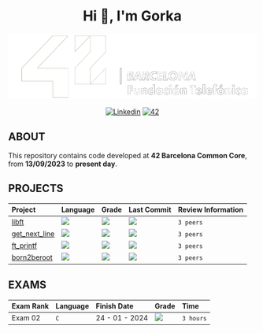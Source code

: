 <h1 align="center">Hi 👋, I'm Gorka</h1>

<p align="center">
   <img src="https://github.com/gorgalla/42_BCN_COMMON_CORE/blob/main/images/42_banner_2.png">
</p>

<p align="center">
	<a href='https://www.linkedin.com/in/gorkagallardocastany/' target="_blank"><img alt='Linkedin' src='https://img.shields.io/badge/LinkedIn-100000?style=flat-square&logo=Linkedin&logoColor=white&labelColor=0A66C2&color=0A66C2'/></a>
	<a href='https://profile.intra.42.fr/users/gorgalla' target="_blank"><img alt='42' src='https://img.shields.io/badge/Barcelona-100000?style=flat-square&logo=42&logoColor=white&labelColor=000000&color=000000'/></a>
</p>

## ABOUT
This repository contains code developed at **42 Barcelona Common Core**, from **13/09/2023** to **present day**. </br>

## PROJECTS
<div align="center">

| Project | Language | Grade | Last Commit | Review Information |
| :--- | :--- | :--- | :--- | :--- |
| [libft]() | <img src="https://img.shields.io/badge/C%20-%20purple" /> | <img src="https://img.shields.io/badge/100%20%2F%20100%20-%20green" /> | <img src="https://img.shields.io/github/last-commit/gorgalla/42_BCN_COMMON_CORE/tree/main/common_core/42_LIBFT" /> | `3 peers`|
| [get_next_line]() | <img src="https://img.shields.io/badge/C%20-%20purple" /> | <img src="https://img.shields.io/badge/Not%20graded%20yet%20-%20blue" /> | <img src="https://img.shields.io/github/last-commit/gorgalla/42_BCN_COMMON_CORE/42_GET_NEXT_LINE" /> | `3 peers`|
| [ft_printf]() | <img src="https://img.shields.io/badge/C%20-%20purple" /> | <img src="https://img.shields.io/badge/Not%20graded%20yet%20-%20blue" /> | <img src="https://img.shields.io/github/last-commit/gorgalla/42_BCN_COMMON_CORE" /> | `3 peers`|
| [born2beroot]() | <img src="https://img.shields.io/badge/bash%20-%20purple" /> | <img src="https://img.shields.io/badge/Not%20graded%20yet%20-%20blue" /> | <img src="https://img.shields.io/github/last-commit/gorgalla/42_BCN_COMMON_CORE" /> | `3 peers`|

</div>

## EXAMS
<div align="center">

| Exam Rank | Language | Finish Date | Grade | Time |
| :--- | :--- | :--- | :--- | :--- |
| Exam 02 | `C` | 24 - 01 - 2024 | <img src="https://img.shields.io/badge/Not%20graded%20yet%20-%20blue" /> | `3 hours` |

</div>
